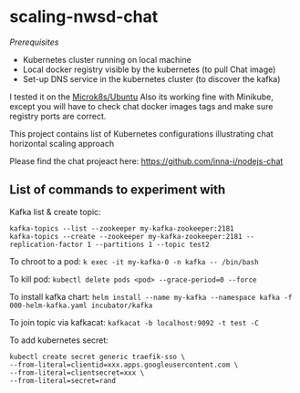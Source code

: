 # scaling-nwsd-chat

*Prerequisites*
- Kubernetes cluster running on local machine 
- Local docker registry visible by the kubernetes (to pull Chat image)
- Set-up DNS service in the kubernetes cluster (to discover the kafka)

I tested it on the [Microk8s/Ubuntu](https://www.youtube.com/watch?v=yw4ZtPzG2hA&list=LLwj0OsaxI7OK3Xu7iXkV_zA&index=3&t=29s)
Also its working fine with Minikube, except you will have to check chat docker images tags and make sure registry ports are correct.

This project contains list of Kubernetes configurations illustrating chat horizontal scaling approach

Please find the chat projeact here: https://github.com/inna-i/nodejs-chat


## List of commands to experiment with

Kafka list & create topic:
```
kafka-topics --list --zookeeper my-kafka-zookeeper:2181
kafka-topics --create --zookeeper my-kafka-zookeeper:2181 --replication-factor 1 --partitions 1 --topic test2
```

To chroot to a pod:
`k exec -it my-kafka-0 -n kafka -- /bin/bash`

To kill pod:
`kubectl delete pods <pod> --grace-period=0 --force`

To install kafka chart:
`helm install --name my-kafka --namespace kafka -f 000-helm-kafka.yaml incubator/kafka`

To join topic via kafkacat:
`kafkacat -b localhost:9092 -t test -C`

To add kubernetes secret:
```
kubectl create secret generic traefik-sso \
--from-literal=clientid=xxx.apps.googleusercontent.com \
--from-literal=clientsecret=xxx \
--from-literal=secret=rand
```